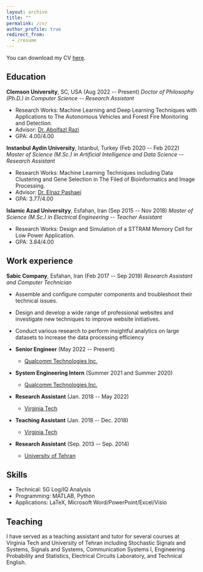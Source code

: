 ```yaml
---
layout: archive
title: ""
permalink: /cv/
author_profile: true
redirect_from:
  - /resume
---
```


You can download my CV [here](CV.pdf).

Education
-----------
**Clemson University**, SC, USA (Aug 2022 -- Present)
*Doctor of Philosophy (Ph.D.) in Computer Science -- Research Assistant*
* Research Works: Machine Learning and Deep Learning Techniques with Applications to The Autonomous Vehicles and Forest Fire Monitoring and Detection.
* Advisor: [Dr. Abolfazl Razi](https://scholar.google.com/citations?user=DhwC8gsAAAAJ&hl=en)
* GPA: 4.00/4.00 

**Instanbul Aydin University**, Istanbul, Turkey (Feb 2020 -- Feb 2022)
*Master of Science (M.Sc.) in Artificial Intelligence and Data Science -- Research Assistant*
* Research Works: Machine Learning Techniques including Data Clustering and Gene Selection in The Filed of Bioinformatics and Image Processing.
* Advisor: [Dr. Elnaz Pashaei](https://scholar.google.com/citations?user=Kt2E9GMAAAAJ&hl=en)
* GPA: 3.77/4.00 

**Islamic Azad Universityy**, Esfahan, Iran (Sep 2015 -- Nov 2018)
*Master of Science (M.Sc.) in Electrical Engineering -- Teacher Assistant* 
* Research Works: Design and Simulation of a STTRAM Memory Cell for Low Power Application.
* GPA: 3.84/4.00 


Work experience
-----------
**Sabic Company**, Esfahan, Iran (Feb 2017 -- Sep 2019)
*Research Assistant and Computer Technician*
* Assemble and configure computer components and troubleshoot their technical issues.
* Design and develop a wide range of professional websites and investigate new techniques to improve website initiatives.
* Conduct various research to perform insightful analytics on large datasets to increase the data processing efficiency



* **Senior Engineer** (May 2022 -- Present)
  * [Qualcomm Technologies Inc.](https://www.qualcomm.com)
* **System Engineering Intern** (Summer 2021 and Summer 2020)
  * [Qualcomm Technologies Inc.](https://www.qualcomm.com)
* **Research Assistant** (Jan. 2018 -- May 2022)
  * [Virginia Tech](https://vt.edu)
* **Teaching Assistant** (Jan. 2018 -- Dec. 2018)
  * [Virginia Tech](https://vt.edu)
* **Research Assistant** (Sep. 2013 -- Sep. 2014)
  * [University of Tehran](https://ut.ac.ir/en)
  
Skills
-----------
* Technical: 5G Log/IQ Analysis
* Programming: MATLAB, Python
* Applications: LaTeX, Microsoft Word/PowerPoint/Excel/Visio  
  
Teaching
-----------
I have served as a teaching assistant and tutor for several courses at Virginia Tech and University of Tehran including Stochastic Signals and Systems, Signals and Systems, Communication Systems I, Engineering Probability and Statistics, Electrical Circuits Laboratory, and Technical English.
